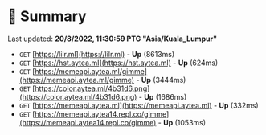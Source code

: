 # 📖 Summary
Last updated: **20/8/2022, 11:30:59 PTG "Asia/Kuala_Lumpur"**

- `GET` [https://lilr.ml](https://lilr.ml) - **Up** (8613ms)
- `GET` [https://hst.aytea.ml](https://hst.aytea.ml) - **Up** (624ms)
- `GET` [https://memeapi.aytea.ml/gimme](https://memeapi.aytea.ml/gimme) - **Up** (3444ms)
- `GET` [https://color.aytea.ml/4b31d6.png](https://color.aytea.ml/4b31d6.png) - **Up** (1686ms)
- `GET` [https://memeapi.aytea.ml](https://memeapi.aytea.ml) - **Up** (332ms)
- `GET` [https://memeapi.aytea14.repl.co/gimme](https://memeapi.aytea14.repl.co/gimme) - **Up** (1053ms)

